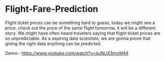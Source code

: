 # Flight-Fare-Prediction
Flight ticket prices can be something hard to guess, today we might see a price, check out the price of the same flight tomorrow, it will be a different story. We might have often heard travelers saying that flight ticket prices are so unpredictable. As a aspiring data scientists, we are gonna prove that giving the right data anything can be predicted.

Demo:-
https://www.youtube.com/watch?v=quNUX3mcW44
